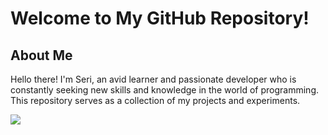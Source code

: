 # Welcome to My GitHub Repository!

## About Me
Hello there! I'm Seri, an avid learner and passionate developer who is constantly seeking new skills and knowledge in the world of programming. This repository serves as a collection of my projects and experiments.

![](https://github-readme-streak-stats.herokuapp.com/?user=Seri-GitHub&theme=dark&hide_border=false)<br/>
